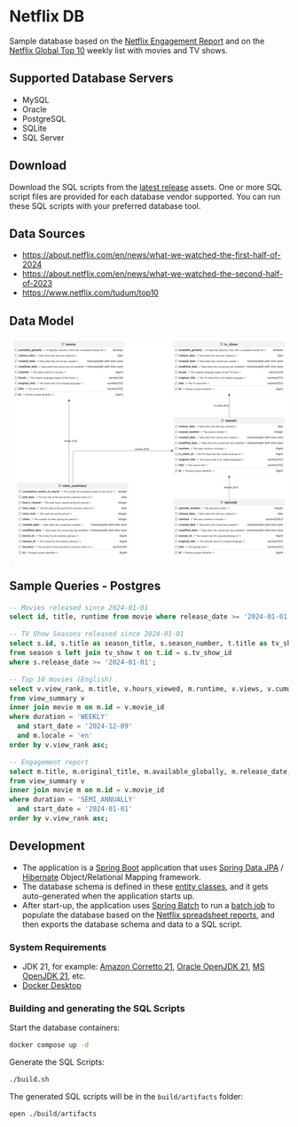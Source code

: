 # Netflix DB

Sample database based on the [Netflix Engagement Report](https://about.netflix.com/en/news/what-we-watched-the-first-half-of-2024) and on the [Netflix Global Top 10](https://www.netflix.com/tudum/top10) weekly list with movies and TV shows.

## Supported Database Servers

* MySQL
* Oracle
* PostgreSQL
* SQLite
* SQL Server

## Download
Download the SQL scripts from the [latest release](../../releases) assets. One or more SQL script files are provided for each database vendor supported. You can run these SQL scripts with your preferred database tool.

## Data Sources

* https://about.netflix.com/en/news/what-we-watched-the-first-half-of-2024
* https://about.netflix.com/en/news/what-we-watched-the-second-half-of-2023
* https://www.netflix.com/tudum/top10

## Data Model

![database.png](src/main/resources/images/database.png)

## Sample Queries - Postgres

```sql
-- Movies released since 2024-01-01
select id, title, runtime from movie where release_date >= '2024-01-01';
```

```sql
-- TV Show Seasons released since 2024-01-01
select s.id, s.title as season_title, s.season_number, t.title as tv_show, s.runtime
from season s left join tv_show t on t.id = s.tv_show_id
where s.release_date >= '2024-01-01';
```

```sql
-- Top 10 movies (English)
select v.view_rank, m.title, v.hours_viewed, m.runtime, v.views, v.cumulative_weeks_in_top10
from view_summary v
inner join movie m on m.id = v.movie_id
where duration = 'WEEKLY'
  and start_date = '2024-12-09'
  and m.locale = 'en'
order by v.view_rank asc;
```

```sql
-- Engagement report
select m.title, m.original_title, m.available_globally, m.release_date, v.hours_viewed, m.runtime, v.views
from view_summary v
inner join movie m on m.id = v.movie_id
where duration = 'SEMI_ANNUALLY'
  and start_date = '2024-01-01'
order by v.view_rank asc;
```

## Development

* The application is a [Spring Boot](https://spring.io/projects/spring-boot) application that uses [Spring Data JPA](https://spring.io/projects/spring-data-jpa) / [Hibernate](https://hibernate.org/orm/) Object/Relational Mapping framework. 
* The database schema is defined in these [entity classes](src/main/kotlin/com/github/lerocha/netflixdb/entity), and it gets auto-generated when the application starts up.
* After start-up, the application uses [Spring Batch](https://spring.io/projects/spring-batch) to run a [batch job](src/main/kotlin/com/github/lerocha/netflixdb/batch/ImportNetflixDataJobConfig.kt) to populate the database based on the [Netflix spreadsheet reports](src/main/resources/reports), and then exports the database schema and data to a SQL script.

### System Requirements
* JDK 21, for example: [Amazon Corretto 21](https://docs.aws.amazon.com/corretto/latest/corretto-21-ug/downloads-list.html), [Oracle OpenJDK 21](https://www.oracle.com/java/technologies/downloads/#java21), [MS OpenJDK 21](https://learn.microsoft.com/en-us/java/openjdk/download#openjdk-2105-lts--see-previous-releases), etc.
* [Docker Desktop](https://www.docker.com/products/docker-desktop/)

### Building and generating the SQL Scripts

Start the database containers:
```bash
docker compose up -d
```

Generate the SQL Scripts:
```bash
./build.sh
```

The generated SQL scripts will be in the `build/artifacts` folder:
```bash
open ./build/artifacts
```
